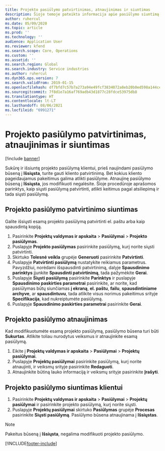 ```yaml
---
title: Projekto pasiūlymo patvirtinimas, atnaujinimas ir siuntimas
description: Šioje temoje pateikta informacija apie pasiūlymo siuntimą klientui patvirtinti, keisti pagal atsiliepimą, tada iš naujo išsiųsti pasiūlymą.
author: ruhercul
ms.date: 05/09/2020
ms.topic: article
ms.prod: ''
ms.technology: ''
audience: Application User
ms.reviewer: kfend
ms.search.scope: Core, Operations
ms.custom: ''
ms.assetid: ''
ms.search.region: Global
ms.search.industry: Service industries
ms.author: ruhercul
ms.dyn365.ops.version: 7
ms.search.validFrom: 2019-01-15
ms.openlocfilehash: df7bfd7c57b7a273a94e49fcf3834072a8eb20b0ed598a144cefaff41e28a431
ms.sourcegitcommit: 7f8d1e7a16af769adb43d1877c28fdce53975db8
ms.translationtype: HT
ms.contentlocale: lt-LT
ms.lasthandoff: 08/06/2021
ms.locfileid: "6991271"
---
```

# <a name="confirm-update-and-send-a-project-quotation"></a>Projekto pasiūlymo patvirtinimas, atnaujinimas ir siuntimas

[!include [banner](../includes/banner.md)]

Sukūrę ir išsiuntę projekto pasiūlymą klientui, prieš naujindami pasiūlymo būseną į **Išsiųsta**, turite gauti kliento patvirtinimą. Bet kokius kliento pageidaujamus pakeitimus galima atlikti pasiūlyme. Atnaujinę pasiūlymo būseną į **Išsiųsta**, jos modifikuoti negalėsite. Šioje procedūroje aprašomos parinktys, kaip siųsti pasiūlymą patvirtinti, atlikti keitimus pagal atsiliepimą ir tada siųsti pasiūlymą.

## <a name="send-a-project-quotation-confirmation"></a>Projekto pasiūlymo patvirtinimo siuntimas  

Galite išsiųsti esamą projekto pasiūlymą patvirtinti el. paštu arba kaip spausdintą kopiją. 

1. Pasirinkite **Projektų valdymas ir apskaita** > **Pasiūlymai** > **Projekto pasiūlymas**. 
2. Puslapyje **Projekto pasiūlymas** pasirinkite pasiūlymą, kurį norite siųsti patvirtinti. 
3. Skirtuko **Tolesnė veikla** grupėje **Generuoti** pasirinkite **Patvirtinti**. 
4. Puslapyje **Patvirtinti pasiūlymą** nustatykite reikiamus parametrus. Pavyzdžiui, norėdami išspausdinti patvirtinimą, dalyje **Spausdinimo parinktys** įjunkite **Spausdinti patvirtinimą**, tada pažymėkite **Gerai**.
5. Puslapyje **Siųsti pasiūlymą** pasirinkite **Parinktys** ir puslapyje **Spausdinimo paskirties parametrai** pasirinkite, ar norite, kad pasiūlymas būtų siunčiamas **į ekraną**, **el. paštu**, **failu**, **spausdintiniame archyve**, ar **spausdintuvu**, tada atlikite visus norimus pakeitimus srityje **Specifikacija**, kad nukreiptumėte pasiūlymą.
6. Puslapyje **Spausdinimo paskirties parametrai** pasirinkite **Gerai**.  

## <a name="update-a-project-quotation"></a>Projekto pasiūlymo atnaujinimas

Kad modifikuotumėte esamą projekto pasiūlymą, pasiūlymo būsena turi būti **Sukurtas**. Atlikite toliau nurodytus veiksmus ir atnaujinkite esamą pasiūlymą. 

1. Eikite į **Projektų valdymas ir apskaita** > **Pasiūlymai** > **Projektų pasiūlymai**.
2. Puslapyje **Projektų pasiūlymai** pasirinkite pasiūlymą, kurį norite atnaujinti, ir veiksmų srityje pasirinkite **Redaguoti**.
3. Atnaujinkite būtiną lauko informaciją ir veiksmų srityje pasirinkite **Įrašyti**.  

## <a name="send-a-project-quotation-to-a-customer"></a>Projekto pasiūlymo siuntimas klientui 

1. Pasirinkite **Projektų valdymas ir apskaita** > **Pasiūlymai** > **Projektų pasiūlymai** ir pasirinkite projekto pasiūlymą, kurį norite siųsti.
2. Puslapyje **Projektų pasiūlymai** skirtuko **Pasiūlymas** grupėje **Procesas** pasirinkite **Siųsti pasiūlymą**. Pasiūlymo būsena atnaujinama į **Išsiųstas**.

> [!NOTE]
> Pakeitus būseną į **Išsiųsta**, negalima modifikuoti projekto pasiūlymo.


[!INCLUDE[footer-include](../includes/footer-banner.md)]